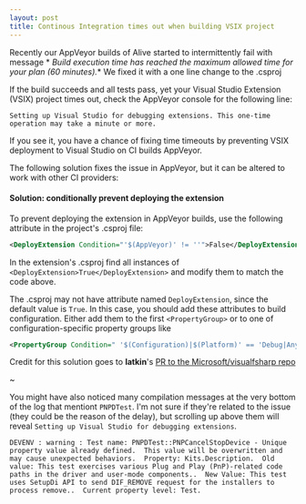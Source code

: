 ```yaml
---
layout: post
title: Continous Integration times out when building VSIX project
---
```


Recently our AppVeyor builds of Alive started to intermittently fail with message * *Build execution time has reached the maximum allowed time for your plan (60 minutes).** We fixed it with a one line change to the .csproj

If the build succeeds and all tests pass, yet your Visual Studio Extension (VSIX) project times out, check the AppVeyor console for the following line:

```
Setting up Visual Studio for debugging extensions. This one-time operation may take a minute or more.
```

If you see it, you have a chance of fixing time timeouts by preventing VSIX deployment to Visual Studio on CI builds AppVeyor. 

The following solution fixes the issue in AppVeyor, but it can be altered to work with other CI providers:

#### Solution: conditionally prevent deploying the extension 

To prevent deploying the extension in AppVeyor builds, use the following attribute in the project's .csproj file:

```xml
<DeployExtension Condition="'$(AppVeyor)' != ''">False</DeployExtension>
````

In the extension's .csproj find all instances of `<DeployExtension>True</DeployExtension>` and modify them to match the code above. 

The .csproj may not have attribute named `DeployExtension`, since the default value is `True`. In this case, you should add these attributes to build configuration. Either add them to the first `<PropertyGroup>` or to one of configuration-specific property groups like 

```xml
<PropertyGroup Condition=" '$(Configuration)|$(Platform)' == 'Debug|AnyCPU' ">
```


Credit for this solution goes to **latkin**'s [PR to the Microsoft/visualfsharp repo](https://github.com/Microsoft/visualfsharp/pull/301/files)

~

You might have also noticed many compilation messages at the very bottom of the log that mentiont `PNPDTest`. I'm not sure if they're related to the issue (they could be the reason of the delay), but scrolling up above them will reveal `Setting up Visual Studio for debugging extensions`.

```
DEVENV : warning : Test name: PNPDTest::PNPCancelStopDevice - Unique property value already defined.  This value will be overwritten and may cause unexpected behaviors.  Property: Kits.Description.  Old value: This test exercises various Plug and Play (PnP)-related code paths in the driver and user-mode components..  New Value: This test uses SetupDi API to send DIF_REMOVE request for the installers to process remove..  Current property level: Test.
```
